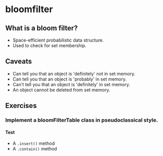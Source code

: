 # bloomfilter

## What is a bloom filter?
* Space-efficient probabilistic data structure.
* Used to check for set membership.

## Caveats
* Can tell you that an object is 'definitely' not in set memory.
* Can tell you that an object is 'probably' in set memory.
* Can't tell you that an object is 'definitely' in set memory.
* An object cannot be deleted from set memory.




## Exercises
### Implement a bloomFilterTable class in pseudoclassical style.
  #### Test 
* A ```.insert()``` method  
* A ```.contain()``` method

